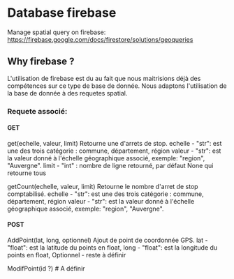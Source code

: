 # Database firebase

Manage spatial query on firebase: https://firebase.google.com/docs/firestore/solutions/geoqueries

## Why firebase ?

L'utilisation de firebase est du au fait que nous maitrisions déjà des compétences sur ce type de base de donnée.
Nous adaptons l'utilisation de la base de donnée à des requetes spatial.

### Requete associé:


#### GET

get(echelle, valeur, limit)
Retourne une d'arrets de stop. 
   echelle - "str":  est une des trois catégorie : commune, département, région
   valeur - "str": est la valeur donné à l'échelle géographique associé, exemple: "region", "Auvergne".
   limit - "int" : nombre de ligne retourné, par défaut None qui retourne tous

getCount(echelle, valeur, limit)
Retourne le nombre d'arret de stop comptabilisé.
   echelle - "str":  est une des trois catégorie : commune, département, région
   valeur - "str": est la valeur donné à l'échelle géographique associé, exemple: "region", "Auvergne".

#### POST 
AddPoint(lat, long, optionnel)
      Ajout de point de coordonnée GPS.
      lat - "float": est la latitude du points en float,
      long - "float": est la longitude du points en float,
      Optionnel - reste à définir

ModifPoint(id ?) # A définir
   